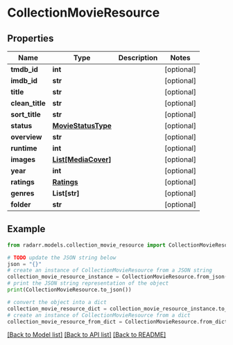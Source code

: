 # CollectionMovieResource


## Properties

Name | Type | Description | Notes
------------ | ------------- | ------------- | -------------
**tmdb_id** | **int** |  | [optional] 
**imdb_id** | **str** |  | [optional] 
**title** | **str** |  | [optional] 
**clean_title** | **str** |  | [optional] 
**sort_title** | **str** |  | [optional] 
**status** | [**MovieStatusType**](MovieStatusType.md) |  | [optional] 
**overview** | **str** |  | [optional] 
**runtime** | **int** |  | [optional] 
**images** | [**List[MediaCover]**](MediaCover.md) |  | [optional] 
**year** | **int** |  | [optional] 
**ratings** | [**Ratings**](Ratings.md) |  | [optional] 
**genres** | **List[str]** |  | [optional] 
**folder** | **str** |  | [optional] 

## Example

```python
from radarr.models.collection_movie_resource import CollectionMovieResource

# TODO update the JSON string below
json = "{}"
# create an instance of CollectionMovieResource from a JSON string
collection_movie_resource_instance = CollectionMovieResource.from_json(json)
# print the JSON string representation of the object
print(CollectionMovieResource.to_json())

# convert the object into a dict
collection_movie_resource_dict = collection_movie_resource_instance.to_dict()
# create an instance of CollectionMovieResource from a dict
collection_movie_resource_from_dict = CollectionMovieResource.from_dict(collection_movie_resource_dict)
```
[[Back to Model list]](../README.md#documentation-for-models) [[Back to API list]](../README.md#documentation-for-api-endpoints) [[Back to README]](../README.md)


